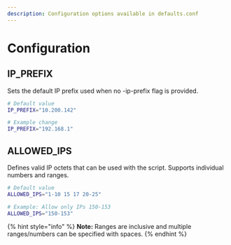 ```yaml
---
description: Configuration options available in defaults.conf
---
```


# Configuration

## IP\_PREFIX

Sets the default IP prefix used when no -ip-prefix flag is provided.

```bash
# Default value
IP_PREFIX="10.200.142"

# Example change
IP_PREFIX="192.168.1"
```

## ALLOWED\_IPS

Defines valid IP octets that can be used with the script. Supports individual numbers and ranges.

```bash
# Default value
ALLOWED_IPS="1-10 15 17 20-25"

# Example: Allow only IPs 150-153
ALLOWED_IPS="150-153"
```

{% hint style="info" %}
**Note:** Ranges are inclusive and multiple ranges/numbers can be specified with spaces.
{% endhint %}
